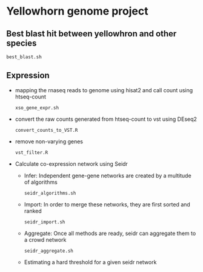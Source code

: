 # Yellowhorn genome project

## Best blast hit between yellowhron and other species
`best_blast.sh`

## Expression
- mapping the rnaseq reads to genome using hisat2 and call count using htseq-count

  `xso_gene_expr.sh`

- convert the raw counts generated from htseq-count to vst using DEseq2

  `convert_counts_to_VST.R`

- remove non-varying genes

  `vst_filter.R`

- Calculate co-expression network using Seidr

  - Infer: Independent gene-gene networks are created by a multitude of algorithms
  
    `seidr_algorithms.sh`
    
  - Import: In order to merge these networks, they are first sorted and ranked
  
    `seidr_import.sh`
    
  - Aggregate: Once all methods are ready, seidr can aggregate them to a crowd network
  
    `seidr_aggregate.sh`
    
  - Estimating a hard threshold for a given seidr network


